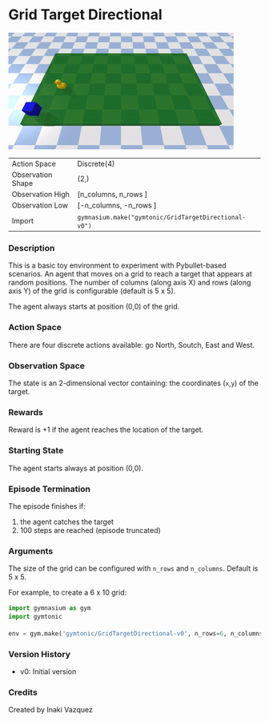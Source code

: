 # Grid Target Directional

![Grid Target](images/grid_target.gif)


|   |   |
|---|---|
| Action Space | Discrete(4) |
| Observation Shape | (2,) |
| Observation High | [n_columns, n_rows  ] |
| Observation Low | [-n_columns, -n_rows  ] |
| Import | `gymnasium.make("gymtonic/GridTargetDirectional-v0")` | 


### Description
This is a basic toy environment to experiment with Pybullet-based scenarios. An agent that moves on a grid to reach a target that appears at random positions. The number of columns (along axis X) and rows (along axis Y) of the grid is configurable (default is 5 x 5).

The agent always starts at position (0,0) of the grid.

### Action Space
There are four discrete actions available: go North, Soutch, East and West.

### Observation Space
The state is an 2-dimensional vector containing: the coordinates (`x`,`y`) of the target.

### Rewards
Reward is +1 if the agent reaches the location of the target.

### Starting State
The agent starts always at position (0,0).

### Episode Termination
The episode finishes if:
1) the agent catches the target
2) 100 steps are reached (episode truncated)

### Arguments
The size of the grid can be configured with `n_rows` and `n_columns`. Default is 5 x 5.

For example, to create a 6 x 10 grid:
```python
import gymnasium as gym
import gymtonic

env = gym.make('gymtonic/GridTargetDirectional-v0', n_rows=6, n_columns=10, render_mode='human')
```

### Version History
- v0: Initial version

<!-- ### References -->

### Credits
Created by Inaki Vazquez
